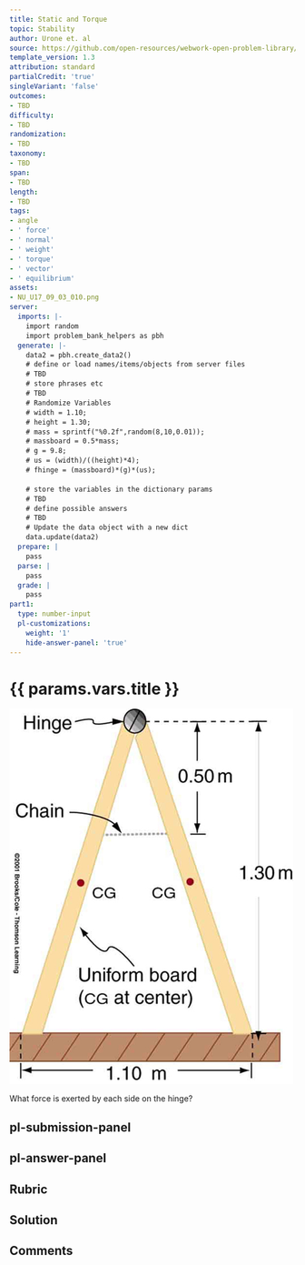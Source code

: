 ```yaml
---
title: Static and Torque
topic: Stability
author: Urone et. al
source: https://github.com/open-resources/webwork-open-problem-library/tree/master/Contrib/BrockPhysics/College_Physics_Urone/9.Static_and_Torque/9-03.Stability/NU_U17_09_03_010.pg
template_version: 1.3
attribution: standard
partialCredit: 'true'
singleVariant: 'false'
outcomes:
- TBD
difficulty:
- TBD
randomization:
- TBD
taxonomy:
- TBD
span:
- TBD
length:
- TBD
tags:
- angle
- ' force'
- ' normal'
- ' weight'
- ' torque'
- ' vector'
- ' equilibrium'
assets:
- NU_U17_09_03_010.png
server:
  imports: |-
    import random
    import problem_bank_helpers as pbh
  generate: |-
    data2 = pbh.create_data2()
    # define or load names/items/objects from server files
    # TBD
    # store phrases etc
    # TBD
    # Randomize Variables
    # width = 1.10;
    # height = 1.30;
    # mass = sprintf("%0.2f",random(8,10,0.01));
    # massboard = 0.5*mass;
    # g = 9.8;
    # us = (width)/((height)*4);
    # fhinge = (massboard)*(g)*(us);

    # store the variables in the dictionary params
    # TBD
    # define possible answers
    # TBD
    # Update the data object with a new dict
    data.update(data2)
  prepare: |
    pass
  parse: |
    pass
  grade: |
    pass
part1:
  type: number-input
  pl-customizations:
    weight: '1'
    hide-answer-panel: 'true'
---
```


# {{ params.vars.title }} 

![Advertising Sign](NU_U17_09_03_010.png)

What force is exerted by each side on the hinge?


## pl-submission-panel 


## pl-answer-panel 


## Rubric 


## Solution 


## Comments 


